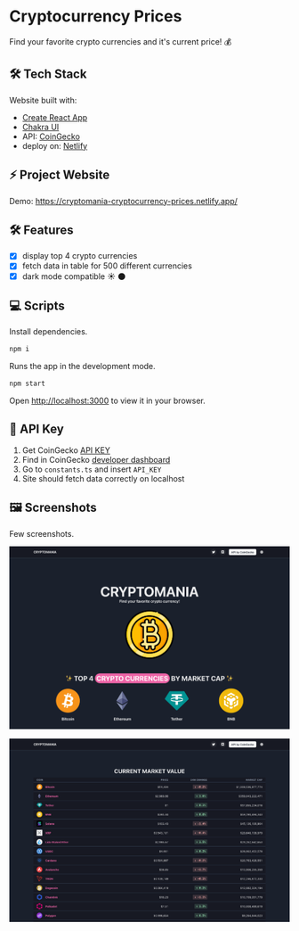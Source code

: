 # Cryptocurrency Prices

Find your favorite crypto currencies and it's current price! 💰

## 🛠️ Tech Stack

Website built with:

- [Create React App](https://create-react-app.dev/)
- [Chakra UI](https://chakra-ui.com/)
- API: [CoinGecko](https://www.coingecko.com/)
- deploy on: [Netlify](https://www.netlify.com/)

## ⚡ Project Website

Demo: <https://cryptomania-cryptocurrency-prices.netlify.app/>

## 🛠️ Features

- [x] display top 4 crypto currencies
- [x] fetch data in table for 500 different currencies
- [x] dark mode compatible ☀️ 🌑

## 💻 Scripts

Install dependencies.

```bash
npm i
```

Runs the app in the development mode.

```bash
npm start
```

Open [http://localhost:3000](http://localhost:3000) to view it in your browser.

## 🔑 API Key

1. Get CoinGecko [API KEY](https://support.coingecko.com/hc/en-us/articles/21880397454233-User-Guide-How-to-sign-up-for-CoinGecko-Demo-API-and-generate-an-API-key)
2. Find in CoinGecko [developer dashboard](https://www.coingecko.com/en/developers/dashboard)
3. Go to `constants.ts` and insert `API_KEY`
4. Site should fetch data correctly on localhost

## 🖼️ Screenshots

Few screenshots.

![crypto-1](/screenshot-1.png)

![crypto-2](/screenshot-2.png)
